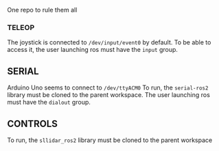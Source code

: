 One repo to rule them all

### TELEOP
The joystick is connected to `/dev/input/event0` by default. To be able to access it, the user launching ros must have the `input` group.

## SERIAL
Arduino Uno seems to connect to `/dev/ttyACM0`
To run, the `serial-ros2` library must be cloned to the parent workspace.
The user launching ros must have the `dialout` group.

## CONTROLS
To run, the `sllidar_ros2` library must be cloned to the parent workspace